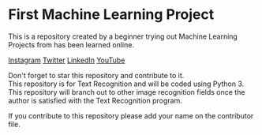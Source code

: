 # First Machine Learning Project

This is a repository created by a beginner trying out Machine Learning Projects from has been learned online.


[Instagram](https://www.instagram.com/anshsharma17_/)
[Twitter](https://twitter.com/anshs17_)
[LinkedIn](https://www.linkedin.com/in/ansh-sharma-73a5051a6/)
[YouTube](https://www.youtube.com/channel/UCezjqwLWu4OfM0__kMh5VEQ?)


Don't forget to star this repository and contribute to it. <br/>
This repository is for Text Recognition and will be coded using Python 3. <br/>
This repository will branch out to other image recognition fields once the author is satisfied with the Text Recognition program. <br/>

If you contribute to this repository please add your name on the contributor file. <br/>